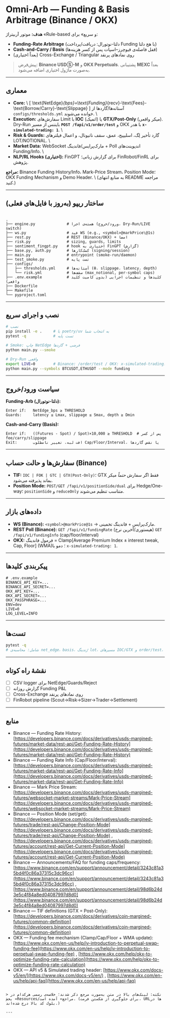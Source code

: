 # Omni-Arb — Funding & Basis Arbitrage (Binance / OKX)

**هدف:** موتور آربیتراژ «Rule-based و سریع» برای:
- **Funding-Rate Arbitrage** (دلتا-نوتورال: دریافت/پرداخت Funding با هج دلتا)
- **Cash-and-Carry / Basis** (قفل فاصله‌ی فیوچرز–اسپات پس از کسر هزینه‌ها)
- (بعداً اختیاری) Cross-Exchange / Triangular روی نمادهای پرنقد

> پیش‌فرض: **Binance USDⓈ-M** و **OKX Perpetuals**. پشتیبانی **MEXC** بعداً به‌صورت ماژول اختیاری اضافه می‌شود.

---

## معماری
- **Core:**  \\
  \[
  \text{NetEdge}_{bps}=\text{Funding}_{recv}-\text{Fees}-\text{Borrow/Carry}-\text{Slippage}
  \]
  آستانه‌ها/گاردها از `configs/thresholds.yml` خوانده می‌شوند.  \\
- **Execution:** سفارش‌های Limit با **IOC** (اتمیک) یا **GTX/Post-Only** (میکر واقعی). Dry-Run بایننس از مسیر **`POST /fapi/v1/order/test`** و OKX با هدر **`x-simulated-trading: 1`**.  \\
- **Risk & Guards:** گارد تأخیر لِگ، اسلیپیج، عمق، سقف ناتیونال، و اعمال فیلترهای LOT/NOTIONAL.  \\
- **Market Data:** WebSocket مارک‌پرایس/فاندینگ + Poll اندپوینت‌های Funding/Info.  \\
- **NLP/RL Hooks (اختیاری):** FinGPT برای گزارش زبانی؛ FinRobot/FinRL برای پژوهش.

**مراجع:** Binance Funding History/Info، Mark-Price Stream، Position Mode؛ OKX Funding Mechanism و Demo Header.  \\
(به منابع انتهای README مراجعه کنید.)

---

## ساختار ریپو (به‌روز با فایل‌های فعلی)
````

.
├── engine.py              # هسته‌ی اجرا (ورود/خروج، Dry-Run/LIVE switch)
├── ws.py                  # فید WS (e.g., <symbol>@markPrice\@1s)
├── rest.py                # REST (Binance/OKX) + امضا
├── risk.py                # sizing, guards, limits
├── sentiment_fingpt.py    # hook اختیاری به FinGPT (گزارش)
├── base.py, auth.py       # کمک‌کارها (signing/session)
├── main.py                # entrypoint (smoke-run/daemon)
├── test_smoke.py          # تست پایه
├── configs/
│   ├── thresholds.yml     # آستانه‌ها (θ، slippage، latency، depth)
│   └── risk.yml           # سقف‌ها (max_notional, per-symbol caps)
├── .env.example           # کلیدها و تنظیمات اجرایی (بدون کامیت کلید واقعی)
├── Dockerfile
├── Makefile
└── pyproject.toml

````

---

## نصب و اجرای سریع
```bash
# نصب
pip install -e .     # یا poetry/uv به انتخاب شما
pytest -q            # تست پایه

# Smoke: چاپ NetEdge فرضی + گاردها
python main.py --smoke

# Dry-Run واقعی
export LIVE=0        # Binance: /order/test / OKX: x-simulated-trading: 1
python main.py --symbols BTCUSDT,ETHUSDT --mode funding
```

---

## سیاست ورود/خروج

**Funding-Arb (دلتا-نوتورال):**

```
Enter if:   NetEdge_bps ≥ THRESHOLD
Guards:     latency ≤ Lmax, slippage ≤ Smax, depth ≥ Dmin
```

**Cash-and-Carry (Basis):**

```
Enter if:   ((Futures - Spot) / Spot)×10,000 ≥ THRESHOLD  # پس از کسر fee/carry/slippage
Exit:       افت لبه، تغییر نامطلوب Cap/Floor/Interval، یا نقض گاردها
```

---

## سفارش‌ها و حالت حساب (Binance)

* **TIF:** `IOC | FOK | GTC | GTX(Post-Only)`؛ GTX فقط اگر سفارش *حتماً* میکر بماند پذیرفته می‌شود.
* **Position Mode:** `POST/GET /fapi/v1/positionSide/dual` برای Hedge/One-way؛ `positionSide` و `reduceOnly` متناسب تنظیم می‌شوند.

---

## داده‌های بازار

* **WS (Binance):** `<symbol>@markPrice@1s` → مارک‌پرایس + فاندینگ تخمینی.
* **REST Poll (Binance):**
  `GET /fapi/v1/fundingRate` (هیستوری/آخرین نرخ)
  `GET /fapi/v1/fundingInfo` (cap/floor/interval)
* **OKX:** فرمول فاندینگ = Clamp\[Average Premium Index ± interest tweak, Cap, Floor] (WMA)؛ دمو با `x-simulated-trading: 1`.

---

## پیکربندی کلیدها

```
# .env.example
BINANCE_API_KEY=...
BINANCE_API_SECRET=...
OKX_API_KEY=...
OKX_API_SECRET=...
OKX_PASSPHRASE=...
ENV=dev
LIVE=0
LOG_LEVEL=INFO
```

---

## تست‌ها

```bash
pytest -q
# شامل: محاسبه‌ی net_edge، basis، رُندینگ lot، مسیرهای IOC/GTX و order/test، و Hedge mode
```

---

## نقشهٔ راه کوتاه

* [ ] CSV logger برای NetEdge/Guards/Reject
* [ ] گزارش روزانه Funding P&L
* [ ] Cross-Exchange روی نمادهای پرنقد
* [ ] FinRobot pipeline (Scout→Risk→Sizer→Trader→Settlement)

---

## منابع

* Binance — Funding Rate History: [https://developers.binance.com/docs/derivatives/usds-margined-futures/market-data/rest-api/Get-Funding-Rate-History](https://developers.binance.com/docs/derivatives/usds-margined-futures/market-data/rest-api/Get-Funding-Rate-History)
* Binance — Funding Rate Info (Cap/Floor/Interval): [https://developers.binance.com/docs/derivatives/usds-margined-futures/market-data/rest-api/Get-Funding-Rate-Info](https://developers.binance.com/docs/derivatives/usds-margined-futures/market-data/rest-api/Get-Funding-Rate-Info)
* Binance — Mark Price Stream: [https://developers.binance.com/docs/derivatives/usds-margined-futures/websocket-market-streams/Mark-Price-Stream](https://developers.binance.com/docs/derivatives/usds-margined-futures/websocket-market-streams/Mark-Price-Stream)
* Binance — Position Mode (set/get): [https://developers.binance.com/docs/derivatives/usds-margined-futures/trade/rest-api/Change-Position-Mode](https://developers.binance.com/docs/derivatives/usds-margined-futures/trade/rest-api/Change-Position-Mode) , [https://developers.binance.com/docs/derivatives/usds-margined-futures/account/rest-api/Get-Current-Position-Mode](https://developers.binance.com/docs/derivatives/usds-margined-futures/account/rest-api/Get-Current-Position-Mode)
* Binance — Announcements/FAQ for funding caps/frequency: [https://www.binance.com/en/support/announcement/detail/3243c81a35bd4f0c86a37315c3dc96cc](https://www.binance.com/en/support/announcement/detail/3243c81a35bd4f0c86a37315c3dc96cc) , [https://www.binance.com/en/support/announcement/detail/98d6b24d3e5c4f84a8ed04087997d8d0](https://www.binance.com/en/support/announcement/detail/98d6b24d3e5c4f84a8ed04087997d8d0)
* Binance — TIF definitions (GTX = Post-Only): [https://developers.binance.com/docs/derivatives/coin-margined-futures/common-definition](https://developers.binance.com/docs/derivatives/coin-margined-futures/common-definition)
* OKX — Funding fee mechanism (Clamp/Cap/Floor + WMA update): [https://www.okx.com/en-us/help/iv-introduction-to-perpetual-swap-funding-fee](https://www.okx.com/en-us/help/iv-introduction-to-perpetual-swap-funding-fee) , [https://www.okx.com/help/okx-to-optimize-funding-rate-calculation](https://www.okx.com/help/okx-to-optimize-funding-rate-calculation)
* OKX — API v5 & Simulated trading header: [https://www.okx.com/docs-v5/en/](https://www.okx.com/docs-v5/en/) , [https://www.okx.com/en-us/help/api-faq](https://www.okx.com/en-us/help/api-faq)

```

> نکته: لینک‌های بالا در متن به‌صورت مرجع ذکر شدند؛ خلاصه‌ی رسمی هرکدام در بخش «Resources/مراجع» آمده است. (برای جلوگیری از شکستن فرمت، URLها در بلوک کد بالا درج شده‌اند.)

---


